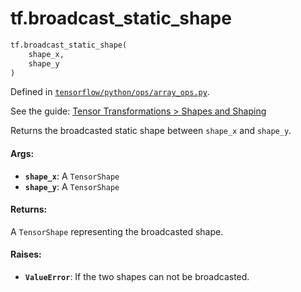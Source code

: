 <div itemscope itemtype="http://developers.google.com/ReferenceObject">
<meta itemprop="name" content="tf.broadcast_static_shape" />
</div>

# tf.broadcast_static_shape

``` python
tf.broadcast_static_shape(
    shape_x,
    shape_y
)
```



Defined in [`tensorflow/python/ops/array_ops.py`](https://www.tensorflow.org/code/tensorflow/python/ops/array_ops.py).

See the guide: [Tensor Transformations > Shapes and Shaping](../../../api_guides/python/array_ops.md#Shapes_and_Shaping)

Returns the broadcasted static shape between `shape_x` and `shape_y`.

#### Args:

* <b>`shape_x`</b>: A `TensorShape`
* <b>`shape_y`</b>: A `TensorShape`


#### Returns:

A `TensorShape` representing the broadcasted shape.


#### Raises:

* <b>`ValueError`</b>: If the two shapes can not be broadcasted.